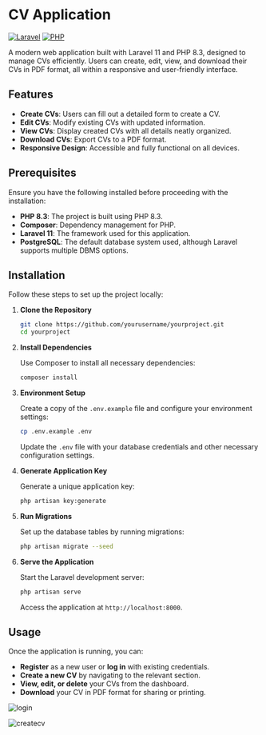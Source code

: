 
# CV Application

[![Laravel](https://img.shields.io/badge/laravel-11.x-red.svg)](https://laravel.com)
[![PHP](https://img.shields.io/badge/php-8.3-blue.svg)](https://www.php.net)

A modern web application built with Laravel 11 and PHP 8.3, designed to manage CVs efficiently. Users can create, edit, view, and download their CVs in PDF format, all within a responsive and user-friendly interface.

## Features

- **Create CVs**: Users can fill out a detailed form to create a CV.
- **Edit CVs**: Modify existing CVs with updated information.
- **View CVs**: Display created CVs with all details neatly organized.
- **Download CVs**: Export CVs to a PDF format.
- **Responsive Design**: Accessible and fully functional on all devices.

## Prerequisites

Ensure you have the following installed before proceeding with the installation:

- **PHP 8.3**: The project is built using PHP 8.3.
- **Composer**: Dependency management for PHP.
- **Laravel 11**: The framework used for this application.
- **PostgreSQL**: The default database system used, although Laravel supports multiple DBMS options.

## Installation

Follow these steps to set up the project locally:

1. **Clone the Repository**

    ```bash
    git clone https://github.com/yourusername/yourproject.git
    cd yourproject
    ```

2. **Install Dependencies**

    Use Composer to install all necessary dependencies:

    ```bash
    composer install
    ```

3. **Environment Setup**

    Create a copy of the `.env.example` file and configure your environment settings:

    ```bash
    cp .env.example .env
    ```

    Update the `.env` file with your database credentials and other necessary configuration settings.

4. **Generate Application Key**

    Generate a unique application key:

    ```bash
    php artisan key:generate
    ```

5. **Run Migrations**

    Set up the database tables by running migrations:

    ```bash
    php artisan migrate --seed
    ```

6. **Serve the Application**

    Start the Laravel development server:

    ```bash
    php artisan serve
    ```

    Access the application at `http://localhost:8000`.

## Usage

Once the application is running, you can:

- **Register** as a new user or **log in** with existing credentials.
- **Create a new CV** by navigating to the relevant section.
- **View, edit, or delete** your CVs from the dashboard.
- **Download** your CV in PDF format for sharing or printing.

![login](https://github.com/user-attachments/assets/edb8afcd-f2c5-4187-a2cc-4532c5f54a90)


![createcv](https://github.com/user-attachments/assets/e1d504fa-f596-452b-b3ce-47f7c9c18516)

